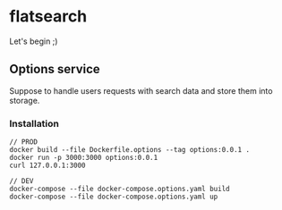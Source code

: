 # flatsearch

Let's begin ;)

## Options service

Suppose to handle users requests with search data and store them into storage.

### Installation
```
// PROD
docker build --file Dockerfile.options --tag options:0.0.1 .
docker run -p 3000:3000 options:0.0.1
curl 127.0.0.1:3000

// DEV
docker-compose --file docker-compose.options.yaml build
docker-compose --file docker-compose.options.yaml up
```
